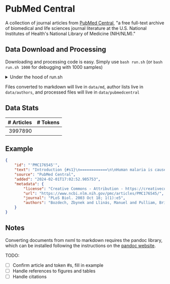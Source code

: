 # PubMed Central

A collection of journal articles from [PubMed Central](https://www.ncbi.nlm.nih.gov/pmc/), "a free full-text archive of biomedical and life sciences journal literature at the U.S. National Institutes of Health's National Library of Medicine (NIH/NLM)."

## Data Download and Processing

Downloading and processing code is easy. Simply use `bash run.sh` (or `bash run.sh 1000` for debugging with 1000 samples)

<details>
<summary>Under the hood of run.sh</summary>
Run.sh has 3 main steps:

1. Download the list of all articles with `bash get-filelist.sh`
2. Download the data and convert from nxml to markdown with `bash download-and-convert-to-md.sh`
3. Convert the data to the Dolma format with `python to-dolma.py`
</details>

Files converted to markdown will live in `data/md`, author lists live in `data/authors`, and processed files will live in `data/pubmedcentral`

## Data Stats

| # Articles | # Tokens |
| ---------: | -------: |
|    3997890 |          |

## Example

``` json
{
    "id": "'PMC176545'",
    "text": "Introduction {#s1}\n============\n\nHuman malaria is caused by four species of the parasitic protozoan ...",
    "source": "PubMed Central",
    "added": "2024-02-01T17:02:52.985753",
    "metadata": {
        "license": "Creative Commons - Attribution - https://creativecommons.org/licenses/by/4.0/",
        "url": "https://www.ncbi.nlm.nih.gov/pmc/articles/PMC176545/",
        "journal": "PLoS Biol. 2003 Oct 18; 1(1):e5",
        "authors": "Bozdech, Zbynek and Llinás, Manuel and Pulliam, Brian Lee and Wong, Edith D and Zhu, Jingchun and DeRisi, Joseph L",
    }
}
```

## Notes
Converting documents from nxml to markdown requires the pandoc library, which can be installed following the instructions on the [pandoc website](https://pandoc.org/installing.html).


TODO:
- [ ] Confirm article and token #s, fill in example
- [ ] Handle references to figures and tables
- [ ] Handle citations
